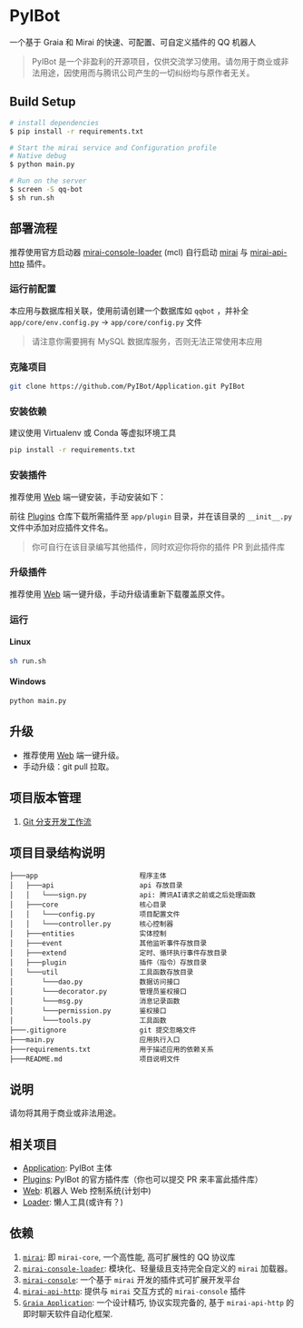 # PyIBot

一个基于 Graia 和 Mirai 的快速、可配置、可自定义插件的 QQ 机器人

> PyIBot 是一个非盈利的开源项目，仅供交流学习使用。请勿用于商业或非法用途，因使用而与腾讯公司产生的一切纠纷均与原作者无关。

## Build Setup

```bash
# install dependencies
$ pip install -r requirements.txt

# Start the mirai service and Configuration profile
# Native debug
$ python main.py

# Run on the server
$ screen -S qq-bot
$ sh run.sh
```

## 部署流程

推荐使用官方启动器 [mirai-console-loader](https://github.com/iTXTech/mirai-console-loader) (mcl)
自行启动 [mirai](https://github.com/mamoe/mirai) 与 [mirai-api-http](https://github.com/mamoe/mirai-api-http) 插件。

### 运行前配置

本应用与数据库相关联，使用前请创建一个数据库如 `qqbot` ，并补全 `app/core/env.config.py` → `app/core/config.py` 文件

> 请注意你需要拥有 MySQL 数据库服务，否则无法正常使用本应用

### 克隆项目

``` bash
git clone https://github.com/PyIBot/Application.git PyIBot
```

### 安装依赖

建议使用 Virtualenv 或 Conda 等虚拟环境工具

``` bash
pip install -r requirements.txt
```

### 安装插件

推荐使用 [Web](https://github.com/PyIBot/Web.git) 端一键安装，手动安装如下：

前往 [Plugins](https://github.com/PyIBot/Plugins.git) 仓库下载所需插件至 `app/plugin` 目录，并在该目录的 `__init__.py` 文件中添加对应插件文件名。

> 你可自行在该目录编写其他插件，同时欢迎你将你的插件 PR 到此插件库

### 升级插件

推荐使用 [Web](https://github.com/PyIBot/Web.git) 端一键升级，手动升级请重新下载覆盖原文件。

### 运行

#### Linux

``` bash
sh run.sh
```

#### Windows

``` cmd
python main.py
```

## 升级

- 推荐使用 [Web](https://github.com/PyIBot/Web.git) 端一键升级。
- 手动升级：git pull 拉取。

## 项目版本管理

1. [Git 分支开发工作流](./docs/GIT_BRANCH_FLOW.md)

## 项目目录结构说明

```
├───app                         程序主体
│   ├───api                     api 存放目录
│   │   └───sign.py             api: 腾讯AI请求之前或之后处理函数
│   ├───core                    核心目录
│   │   └───config.py           项目配置文件
│   │   └───controller.py       核心控制器
│   ├───entities                实体控制
│   ├───event                   其他监听事件存放目录
│   ├───extend                  定时、循环执行事件存放目录
│   ├───plugin                  插件（指令）存放目录
│   └───util                    工具函数存放目录
│       └───dao.py              数据访问接口
│       └───decorator.py        管理员鉴权接口
│       └───msg.py              消息记录函数
│       └───permission.py       鉴权接口
│       └───tools.py            工具函数
├───.gitignore                  git 提交忽略文件
├───main.py                     应用执行入口
├───requirements.txt            用于描述应用的依赖关系
├───README.md                   项目说明文件
```

## 说明

请勿将其用于商业或非法用途。

## 相关项目

- [Application](https://github.com/PyIBot/Application.git): PyIBot 主体
- [Plugins](https://github.com/PyIBot/Plugins.git): PyIBot 的官方插件库（你也可以提交 PR 来丰富此插件库）
- [Web](https://github.com/PyIBot/Web.git): 机器人 Web 控制系统(计划中)
- [Loader](https://github.com/PyIBot/Loader.git): 懒人工具(或许有？)

## 依赖

1. [`mirai`](https://github.com/mamoe/mirai): 即 `mirai-core`, 一个高性能, 高可扩展性的 QQ 协议库
2. [`mirai-console-loader`](https://github.com/iTXTech/mirai-console-loader): 模块化、轻量级且支持完全自定义的 `mirai` 加载器。
3. [`mirai-console`](https://github.com/mamoe/mirai-console): 一个基于 `mirai` 开发的插件式可扩展开发平台
4. [`mirai-api-http`](https://github.com/project-mirai/mirai-api-http): 提供与 `mirai` 交互方式的 `mirai-console` 插件
5. [`Graia Application`](https://github.com/GraiaProject/Application): 一个设计精巧, 协议实现完备的, 基于 `mirai-api-http`
   的即时聊天软件自动化框架.